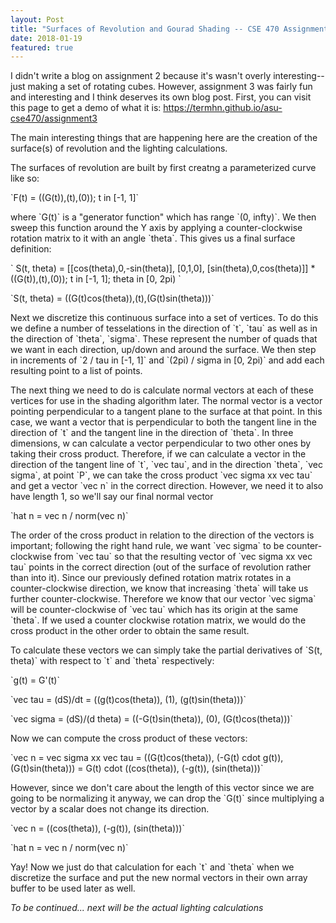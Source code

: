 ```yaml
---
layout: Post
title: "Surfaces of Revolution and Gourad Shading -- CSE 470 Assignment 3"
date: 2018-01-19
featured: true
---
```



I didn't write a blog on assignment 2 because it's wasn't overly interesting--just making a set of rotating cubes. However, assignment 3 was fairly fun and interesting and I think deserves its own blog post. First, you can visit this page to get a demo of what it is: https://termhn.github.io/asu-cse470/assignment3

The main interesting things that are happening here are the creation of the surface(s) of revolution and the lighting calculations.

The surfaces of revolution are built by first creatng a parameterized curve like so:

\`F(t) = ((G(t)),(t),(0)); t in [-1, 1]\`

where \`G(t)\` is a "generator function" which has range \`(0, infty)\`. We then sweep this function around the Y axis by applying a counter-clockwise rotation matrix to it with an angle \`theta\`. This gives us a final surface definition:

\`
    S(t, theta) = [[cos(theta),0,-sin(theta)],
                     [0,1,0],
                     [sin(theta),0,cos(theta)]] * ((G(t)),(t),(0)); t in [-1, 1]; theta in [0, 2pi)
\`

\`S(t, theta) = ((G(t)cos(theta)),(t),(G(t)sin(theta)))\`

Next we discretize this continuous surface into a set of vertices. To do this we define a number of tesselations in the direction of \`t\`, \`tau\` as well as in the direction of \`theta\`, \`sigma\`. These represent the number of quads that we want in each direction, up/down and around the surface. We then step in increments of \`2 / tau in [-1, 1]\` and \`(2pi) / sigma in [0, 2pi)\` and add each resulting point to a list of points.

The next thing we need to do is calculate normal vectors at each of these vertices for use in the shading algorithm later. The normal vector is a vector pointing perpendicular to a tangent plane to the surface at that point. In this case, we want a vector that is perpendicular to both the tangent line in the direction of \`t\` and the tangent line in the direction of \`theta\`. In three dimensions, w can calculate a vector perpendicular to two other ones by taking their cross product. Therefore, if we can calculate a vector in the direction of the tangent line of \`t\`, \`vec tau\`, and in the direction \`theta\`, \`vec sigma\`, at point \`P\`, we can take the cross product \`vec sigma xx vec tau\` and get a vector \`vec n\` in the correct direction. However, we need it to also have length 1, so we'll say our final normal vector 

\`hat n = vec n / norm(vec n)\`

The order of the cross product in relation to the direction of the vectors is important; following the right hand rule, we want \`vec sigma\` to be counter-clockwise from \`vec tau\` so that the resulting vector of \`vec sigma xx vec tau\` points in the correct direction (out of the surface of revolution rather than into it). Since our previously defined rotation matrix rotates in a counter-clockwise direction, we know that increasing \`theta\` will take us further counter-clockwise. Therefore we know that our vector \`vec sigma\` will be counter-clockwise of \`vec tau\` which has its origin at the same \`theta\`. If we used a counter clockwise rotation matrix, we would do the cross product in the other order to obtain the same result.

To calculate these vectors we can simply take the partial derivatives of \`S(t, theta)\` with respect to \`t\` and \`theta\` respectively:

\`g(t) = G'(t)\`

\`vec tau = (dS)/dt = ((g(t)cos(theta)), (1), (g(t)sin(theta)))\`

\`vec sigma = (dS)/(d theta) = ((-G(t)sin(theta)), (0), (G(t)cos(theta)))\`

Now we can compute the cross product of these vectors:

\`vec n = vec sigma xx vec tau = ((G(t)cos(theta)), (-G(t) cdot g(t)), (G(t)sin(theta))) = G(t) cdot ((cos(theta)), (-g(t)), (sin(theta)))\`

However, since we don't care about the length of this vector since we are going to be normalizing it anyway, we can drop the \`G(t)\` since multiplying a vector by a scalar does not change its direction.

\`vec n = ((cos(theta)), (-g(t)), (sin(theta)))\`

\`hat n = vec n / norm(vec n)\`

Yay! Now we just do that calculation for each \`t\` and \`theta\` when we discretize the surface and put the new normal vectors in their own array buffer to be used later as well.

*To be continued... next will be the actual lighting calculations*
